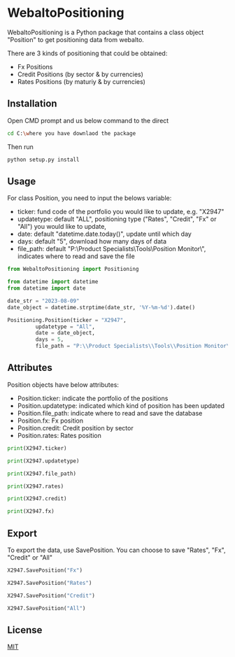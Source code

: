 # WebaltoPositioning

WebaltoPositioning is a Python package that contains a class object "Position" to get positioning data from webalto.

There are 3 kinds of positioning that could be obtained:
* Fx Positions
* Credit Positions (by sector & by currencies)
* Rates Positions (by maturiy & by currencies)

## Installation

Open CMD prompt and us below command to the direct

```bash
cd C:\where you have downlaod the package
```

Then run
```bash
python setup.py install
```

## Usage

For class Position, you need to input the belows variable:

* ticker: fund code of the portfolio you would like to update, e.g. "X2947"
* updatetype: default "ALL", positioning type ("Rates", "Credit", "Fx" or "All") you would like to update, 
* date: default "datetime.date.today()", update until which day
* days: default "5", download how many days of data
* file_path: default "P:\\Product Specialists\\Tools\\Position Monitor\\", indicates where to read and save the file

```python
from WebaltoPositioning import Positioning

from datetime import datetime
from datetime import date

date_str = "2023-08-09"
date_object = datetime.strptime(date_str, '%Y-%m-%d').date()

Positioning.Position(ticker = "X2947",
         updatetype = "All",
         date = date_object,
         days = 5,
         file_path = "P:\\Product Specialists\\Tools\\Position Monitor\\")
```

## Attributes

Position objects have below attributes:
* Position.ticker: indicate the portfolio of the positions
* Position.updatetype: indicated which kind of position has been updated
* Position.file_path: indicate where to read and save the database
* Position.fx: Fx position
* Position.credit: Credit position by sector
* Position.rates: Rates position

```python
print(X2947.ticker)

print(X2947.updatetype)

print(X2947.file_path)

print(X2947.rates)

print(X2947.credit)

print(X2947.fx)
```

## Export

To export the data, use SavePosition. You can choose to save "Rates", "Fx", "Credit" or "All"

```python
X2947.SavePosition("Fx")

X2947.SavePosition("Rates")

X2947.SavePosition("Credit")

X2947.SavePosition("All")
```

## License

[MIT](https://choosealicense.com/licenses/mit/)
